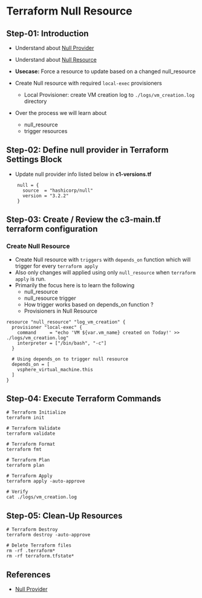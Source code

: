 # Terraform Null Resource

## Step-01: Introduction
- Understand about [Null Provider](https://registry.terraform.io/providers/hashicorp/null/latest/docs)
- Understand about [Null Resource](https://www.terraform.io/docs/language/resources/provisioners/null_resource.html)

- **Usecase:** Force a resource to update based on a changed null_resource
- Create Null resource with required `local-exec` provisioners
  - Local Provisioner: create VM creation log to `./logs/vm_creation.log` directory

- Over the process we will learn about
  - null_resource
  - trigger resources


## Step-02: Define null provider in Terraform Settings Block
- Update null provider info listed below in **c1-versions.tf**
```t
    null = {
      source  = "hashicorp/null"
      version = "3.2.2"
    }
```

## Step-03: Create / Review the c3-main.tf terraform configuration
### Create Null Resource
- Create Null resource with `triggers` with `depends_on` function which will trigger for every `terraform apply`
- Also only changes will applied using only `null_resource` when `terraform apply` is run.
- Primarily the focus here is to learn the following
  - null_resource
  - null_resource trigger
  - How trigger works based on depends_on function ?
  - Provisioners in Null Resource

```t
resource "null_resource" "log_vm_creation" {
  provisioner "local-exec" {
    command     = "echo 'VM ${var.vm_name} created on Today!' >> ./logs/vm_creation.log"
    interpreter = ["/bin/bash", "-c"]
  }
  
  # Using depends_on to trigger null resource
  depends_on = [
    vsphere_virtual_machine.this
  ]
}
```

## Step-04: Execute Terraform Commands
```t
# Terraform Initialize
terraform init

# Terraform Validate
terraform validate

# Terraform Format
terraform fmt

# Terraform Plan
terraform plan

# Terraform Apply
terraform apply -auto-approve

# Verify
cat ./logs/vm_creation.log
```

## Step-05: Clean-Up Resources
```t
# Terraform Destroy
terraform destroy -auto-approve

# Delete Terraform files 
rm -rf .terraform*
rm -rf terraform.tfstate*
```

## References
- [Null Provider](https://registry.terraform.io/providers/hashicorp/null/latest/docs)